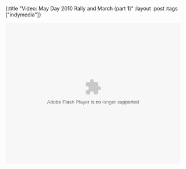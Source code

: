 {:title "Video: May Day 2010 Rally and March (part 1)"
:layout :post
:tags  ["indymedia"]}

<object width="480" height="385"><param name="movie" value="http://www.youtube.com/watch?v=McQ3H_OnGAA"></param><param name="allowFullScreen" value="true"></param><param name="allowscriptaccess" value="always"></param><embed src="http://www.youtube.com/watch?v=McQ3H_OnGAA" type="application/x-shockwave-flash" allowscriptaccess="always" allowfullscreen="true" width="480" height="385"></embed></object> 